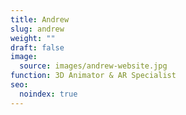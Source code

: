 ```yaml
---
title: Andrew
slug: andrew
weight: ""
draft: false
image:
  source: images/andrew-website.jpg
function: 3D Animator & AR Specialist
seo:
  noindex: true
---
```

